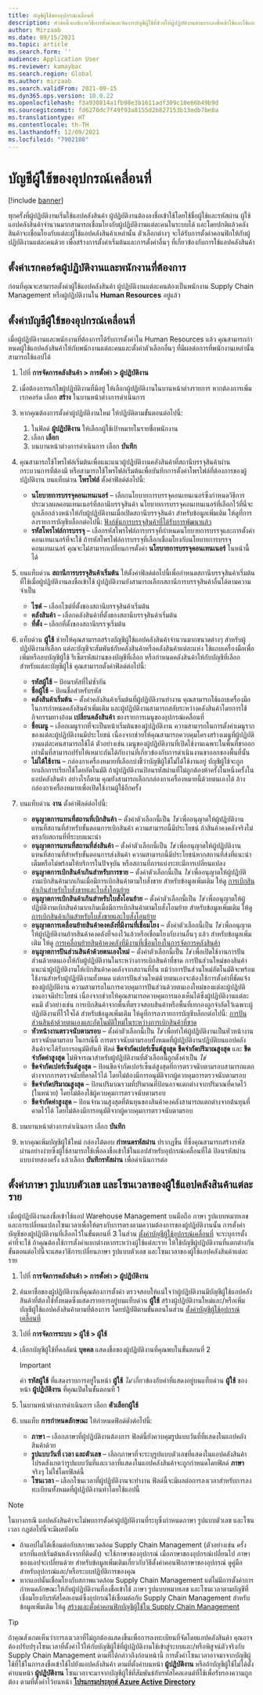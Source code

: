 ```yaml
---
title: บัญชีผู้ใช้ของอุปกรณ์เคลื่อนที่
description: หัวข้อนี้จะอธิบายวิธีการตั้งค่าและจัดการบัญชีผู้ใช้ที่ช่วยให้ผู้ปฏิบัติงานสามารถลงชื่อเข้าใช้และใช้แอปคลังสินค้าได้
author: Mirzaab
ms.date: 09/15/2021
ms.topic: article
ms.search.form: ''
audience: Application User
ms.reviewer: kamaybac
ms.search.region: Global
ms.author: mirzaab
ms.search.validFrom: 2021-09-15
ms.dyn365.ops.version: 10.0.22
ms.openlocfilehash: f3a930814a1fb98e3b1611adf309c10e66b49b9d
ms.sourcegitcommit: fd6270dc7f49f93a8155d2b827153b13edb7be8a
ms.translationtype: HT
ms.contentlocale: th-TH
ms.lasthandoff: 12/09/2021
ms.locfileid: "7902108"
---
```

# <a name="mobile-device-user-accounts"></a>บัญชีผู้ใช้ของอุปกรณ์เคลื่อนที่

[!include [banner](../includes/banner.md)]

ทุกครั้งที่ผู้ปฏิบัติงานเริ่มใช้แอปคลังสินค้า ผู้ปฏิบัติงานต้องลงชื่อเข้าใช้โดยใช้ชื่อผู้ใช้และรหัสผ่าน ผู้ใช้แอปคลังสินค้าจํานวนมากสามารถเชื่อมโยงกับผู้ปฏิบัติงานแต่ละคนในระบบได้ และโดยปกติแล้วคลังสินค้าจะเชื่อมโยงกับแต่ละผู้ใช้แอปคลังสินค้าเหล่านั้น ตัวเลือกต่างๆ จะได้รับการตั้งค่าคอนฟิกให้กับผู้ปฏิบัติงานแต่ละคนด้วย เพื่อสร้างการตั้งค่าเริ่มต้นและการตั้งค่าอื่นๆ ที่เกี่ยวข้องกับการใช้แอปคลังสินค้า

## <a name="set-up-the-required-worker-and-employee-records"></a>ตั้งค่าเรกคอร์ดผู้ปฏิบัติงานและพนักงานที่ต้องการ

ก่อนที่คุณจะสามารถตั้งค่าผู้ใช้แอปคลังสินค้า ผู้ปฏิบัติงานแต่ละคนต้องเป็นพนักงาน Supply Chain Management หรือผู้ปฏิบัติงานใน **Human Resources** อยู่แล้ว

## <a name="set-up-mobile-device-user-accounts"></a><a name="set-wma-users"></a>ตั้งค่าบัญชีผู้ใช้ของอุปกรณ์เคลื่อนที่

เมื่อผู้ปฏิบัติงานและพนักงานที่ต้องการได้รับการตั้งค่าใน Human Resources แล้ว คุณสามารถกําหนดผู้ใช้แอปคลังสินค้าให้กับพนักงานแต่ละคนและตั้งค่าตัวเลือกอื่นๆ ที่มีผลต่อการที่พนักงานเหล่านั้นสามารถใช้แอปได้

1. ไปที่ **การจัดการคลังสินค้า \> การตั้งค่า \> ผู้ปฏิบัติงาน**
1. เมื่อต้องการแก้ไขผู้ปฏิบัติงานที่มีอยู่ ให้เลือกผู้ปฏิบัติงานในบานหน้าต่างรายการ หากต้องการเพิ่มเรกคอร์ด เลือก **สร้าง** ในบานหน้าต่างการดำเนินการ
1. หากคุณต้องการตั้งค่าผู้ปฏิบัติงานใหม่ ให้ปฏิบัติตามขั้นตอนต่อไปนี้:

    1. ในฟิลด์ **ผู้ปฏิบัติงาน** ให้เลือกผู้ใช้เป้าหมายในรายชื่อพนักงาน
    1. เลือก **เลือก**
    1. บนบานหน้าต่างการดำเนินการ เลือก **บันทึก**

1. คุณสามารถใช้โพรไฟล์เริ่มต้นเพื่อแนะแนวผู้ปฏิบัติงานคลังสินค้าที่สถานีบรรจุสินค้าผ่านกระบวนการที่ต้องมี หรือสามารถใช้โพรไฟล์เริ่มต้นเพื่อบันทึกการตั้งค่าโพรไฟล์ที่ต้องการของผู้ปฏิบัติงาน บนแท็บด่วน **โพรไฟล์** ตั้งค่าฟิลด์ต่อไปนี้:

    - **นโยบายการบรรจุคอนเทนเนอร์** – เลือกนโยบายการบรรจุคอนเทนเนอร์ซึ่งกําหนดวิธีการประมวลผลคอนเทนเนอร์ที่สถานีบรรจุสินค้า นโยบายการบรรจุคอนเทนเนอร์ที่เลือกไว้ที่นี่จะถูกเลือกล่วงหน้าให้กับผู้ปฏิบัติงานเมื่อเปิดสถานีบรรจุสินค้า สำหรับข้อมูลเพิ่มเติม ให้ดูที่การลงรายการบัญชีบล็อกต่อไปนี้: [ฟังก์ชันการบรรจุสินค้าที่ได้รับการพัฒนาแล้ว](https://cloudblogs.microsoft.com/dynamics365/no-audience/2016/12/01/improved-packing-functionality-dynamics-365-for-operations-1611)
    - **รหัสโพรไฟล์การบรรจุ** – เลือกรหัสโพรไฟล์การบรรจุที่กําหนดนโยบายการบรรจุและการตั้งค่าคอนเทนเนอร์ที่จะใช้ ถ้ารหัสโพรไฟล์การบรรจุที่เลือกเชื่อมโยงกับนโยบายการบรรจุคอนเทนเนอร์ คุณจะไม่สามารถเปลี่ยนการตั้งค่า **นโยบายการบรรจุคอนเทนเนอร์** ในหน้านี้ได้

1. บนแท็บด่วน **สถานีการบรรจุสินค้าเริ่มต้น** ให้ตั้งค่าฟิลด์ต่อไปนี้เพื่อกําหนดสถานีบรรจุสินค้าเริ่มต้นที่ใช้เมื่อผู้ปฏิบัติงานลงชื่อเข้าใช้ ผู้ปฏิบัติงานยังสามารถเลือกสถานีการบรรจุสินค้าอื่นได้ตามความจำเป็น

    - **ไซต์** – เลือกไซต์ที่ตั้งของสถานีบรรจุสินค้าเริ่มต้น
    - **คลังสินค้า** – เลือกคลังสินค้าที่ตั้งของสถานีบรรจุสินค้าเริ่มต้น
    - **ที่ตั้ง** – เลือกที่ตั้งของสถานีบรรจุเริ่มต้น

1. แท็บด่วน **ผู้ใช้** ช่วยให้คุณสามารถสร้างบัญชีผู้ใช้แอปคลังสินค้าจํานวนมากขนาดต่างๆ สำหรับผู้ปฏิบัติงานที่เลือก แต่ละบัญชีจะสัมพันธ์กับคลังสินค้าหรือคลังสินค้าแต่ละแห่ง ใช้แถบเครื่องมือเพื่อเพิ่มหรือลบบัญชีผู้ใช้ รีเซ็ตรหัสผ่านของบัญชีที่เลือก หรือกําหนดคลังสินค้าให้กับบัญชีที่เลือก สำหรับแต่ละบัญชีผู้ใช้ คุณสามารถตั้งค่าฟิลด์ต่อไปนี้:

    - **รหัสผู้ใช้** – ป้อนรหัสที่ไม่ซ้ำกัน
    - **ชื่อผู้ใช้** – ป้อนชื่อสำหรับรหัส
    - **คลังสินค้าเริ่มต้น** – ตั้งค่าคลังสินค้าเริ่มต้นที่ผู้ปฏิบัติงานทำงาน คุณสามารถใช้แถบเครื่องมือในการกําหนดคลังสินค้าเพิ่มเติม และผู้ปฏิบัติงานสามารถสลับระหว่างคลังสินค้าโดยการใช้กิจกรรมทางอ้อม **เปลี่ยนคลังสินค้า** ของรายการเมนูของอุปกรณ์เคลื่อนที่
    - **ชื่อเมนู** – เลือกเมนูรากที่จะเป็นหน้าเริ่มต้นของผู้ปฏิบัติงาน ความสามารถในการตั้งค่าเมนูรากของแต่ละผู้ปฏิบัติงานมีประโยชน์ เนื่องจากช่วยให้คุณสามารถควบคุมโครงสร้างเมนูที่ผู้ปฏิบัติงานแต่ละคนสามารถใช้ได้ ตัวอย่างเช่น เมนูของผู้ปฏิบัติงานที่เปิดใช้งานเฉพาะในพื้นที่ขาออกเท่านั้นที่สามารถปรับให้เหมาะกันได้กับงานที่เกี่ยวข้องกับการดําเนินงานขาออกของพื้นที่นั้น
    - **ไม่ได้ใช้งาน** – กล่องกาเครื่องหมายที่เลือกบ่งชี้ว่าบัญชีผู้ใช้ไม่ได้ใช้งานอยู่ บัญชีผู้ใช้จะถูกยกเลิกการเรียกใช้โดยอัตโนมัติ ถ้าผู้ปฏิบัติงานป้อนรหัสผ่านที่ไม่ถูกต้องห้าครั้งในหนึ่งครั้งในแอปคลังสินค้า อย่างไรก็ตาม คุณยังสามารถเลือกกล่องกาเครื่องหมายนี้ด้วยตนเองได้ ล้างกล่องกาเครื่องหมายเพื่อเปิดใช้งานผู้ใช้อีกครั้ง

1. บนแท็บด่วน **งาน** ตั้งค่าฟิลด์ต่อไปนี้:

    - **อนุญาตการแทนที่สถานที่เบิกสินค้า** – ตั้งค่าตัวเลือกนี้เป็น *ใช่* เพื่ออนุญาตให้ผู้ปฏิบัติงานแทนที่สถานที่สำหรับขั้นตอนการเบิกสินค้า ความสามารถนี้มีประโยชน์ ถ้าสินค้าคงคลังจริงไม่ตรงกับสถานที่ที่ระบบแนะนำ
    - **อนุญาตการแทนที่สถานที่ส่งสินค้า** – ตั้งค่าตัวเลือกนี้เป็น *ใช่* เพื่ออนุญาตให้ผู้ปฏิบัติงานแทนที่สถานที่สำหรับขั้นตอนการส่งสินค้า ความสามารถนี้มีประโยชน์หากสถานที่ส่งที่แนะนำเต็มหรือไม่พร้อมให้บริการในปัจจุบัน หรือสถานที่การแบ่งระยะมีการเปลี่ยนแปลง
    - **อนุญาตการเบิกสินค้าเกินสำหรับการขาย** – ตั้งค่าตัวเลือกนี้เป็น *ใช่* เพื่ออนุญาตให้ผู้ปฏิบัติงานเบิกสินค้ามากเกินเมื่อมีการเบิกสินค้าตามใบสั่งขาย สำหรับข้อมูลเพิ่มเติม ให้ดู [การเบิกสินค้าเกินสําหรับใบสั่งขายและใบสั่งโอนย้าย](over-picking-for-sales-and-transfer-orders.md)
    - **อนุญาตการเบิกสินค้าเกินสำหรับใบสั่งโอนย้าย** – ตั้งค่าตัวเลือกนี้เป็น *ใช่* เพื่ออนุญาตให้ผู้ปฏิบัติงานเบิกสินค้ามากเกินเมื่อมีการเบิกสินค้าตามใบสั่งโอนย้าย สำหรับข้อมูลเพิ่มเติม ให้ดู [การเบิกสินค้าเกินสําหรับใบสั่งขายและใบสั่งโอนย้าย](over-picking-for-sales-and-transfer-orders.md)
    - **อนุญาตการเคลื่อนย้ายสินค้าคงคลังที่มีงานที่เชื่อมโยง** – ตั้งค่าตัวเลือกนี้เป็น *ใช่* เพื่ออนุญาตให้ผู้ปฏิบัติงานย้ายสินค้าคงคลังที่จองไว้แล้วหรือเชื่อมโยงกับงานอื่นๆ แล้ว สำหรับข้อมูลเพิ่มเติม ให้ดู [การเคลื่อนย้ายสินค้าคงคลังที่มีงานที่เชื่อมโยงในการจัดการคลังสินค้า](move-inventory-associated-work.md)
    - **อนุญาตการปันส่วนสินค้าด้วยตนเองใหม่** – ตั้งค่าตัวเลือกนี้เป็น *ใช่* เพื่อเปิดใช้งานการปันส่วนด้วยตนเองให้กับผู้ปฏิบัติงานในระหว่างการเบิกสินค้าที่ขาด การปันส่วนใหม่ของสินค้าแนะนำผู้ปฏิบัติงานให้เบิกสินค้าคงคลังจากสถานที่อื่น แม้ว่าการปันส่วนใหม่อัตโนมัติจะพร้อมใช้งานสำหรับผู้ปฏิบัติงานทั้งหมด แต่การปันส่วนใหม่ด้วยตนเองจะต้องใช้การตั้งค่าที่ชัดแจ้งของผู้ปฏิบัติงาน ความสามารถในการควบคุมการปันส่วนด้วยตนเองใหม่ของแต่ละผู้ปฏิบัติงานอาจมีประโยชน์ เนื่องจากช่วยให้คุณสามารถควบคุมการมองเห็นได้ซึ่งผู้ปฏิบัติงานแต่ละคนมี ตัวอย่างเช่น การเบิกสินค้าจากพื้นที่ตรวจสอบสินค้าหรือพื้นที่เทกองถูกจํากัดไว้เฉพาะผู้ปฏิบัติงานที่ไว้ใจได้ สำหรับข้อมูลเพิ่มเติม ให้ดูที่การลงรายการบัญชีบล็อกต่อไปนี้: [การปันส่วนสินค้าด้วยตนเองและอัตโนมัติใหม่ในระหว่างการเบิกสินค้าที่ขาด](https://cloudblogs.microsoft.com/dynamics365/no-audience/2016/11/07/automatic-and-manual-item-reallocation-during-the-short-picking-dynamics-365-for-operations-1611/)
    - **หัวหน้างานตรวจนับตามรอบ** – ตั้งค่าตัวเลือกนี้เป็น *ใช่* เพื่อทำให้ผู้ปฏิบัติงานเป็นหัวหน้างานตรวจนับตามรอบ ในกรณีนี้ การตรวจนับตามรอบทั้งหมดที่ผู้ปฏิบัติงานปฏิบัติบนแอปคลังสินค้าจะได้รับการอนุมัติทันที ฟิลด์ **ขีดจำกัดเปอร์เซ็นต์สูงสุด** **ขีดจำกัดปริมาณสูงสุด** และ **ขีดจำกัดค่าสูงสุด** ไม่พิจารณาสำหรับผู้ปฏิบัติงานที่ตัวเลือกนี้ถูกตั้งค่าเป็น *ใช่*
    - **ขีดจำกัดเปอร์เซ็นต์สูงสุด** – ป้อนขีดจำกัดเปอร์เซ็นต์สูงสุดที่การตรวจนับตามรอบสามารถแตกต่างจากการตรวจนับที่คาดไว้ได้ โดยไม่ต้องมีการอนุมัติจากผู้ควบคุมการตรวจนับตามรอบ
    - **ขีดจำกัดปริมาณสูงสุด** – ป้อนปริมาณรวมที่ปริมาณที่ป้อนอาจแตกต่างจากปริมาณที่คาดไว้ (ในหน่วย) โดยไม่ต้องใช้ผู้ควบคุมการตรวจนับตามรอบ
    - **ขีดจำกัดค่าสูงสุด** – ป้อนจำนวนสูงสุดที่ต้นทุนของสินค้าคงคลังสามารถแตกต่างจากต้นทุนที่คาดไว้ได้ โดยไม่ต้องมีการอนุมัติจากผู้ควบคุมการตรวจนับตามรอบ

1. บนบานหน้าต่างการดำเนินการ เลือก **บันทึก**
1. หากคุณเพิ่มบัญชีผู้ใช้ใหม่ กล่องโต้ตอบ **กำหนดรหัสผ่าน** ปรากฏขึ้น ที่ซึ่งคุณสามารถสร้างรหัสผ่านอย่างง่ายซึ่งผู้ใช้สามารถใช้เพื่อลงชื่อเข้าใช้ในแอปสำหรับอุปกรณ์เคลื่อนที่ได้ ป้อนรหัสผ่านแบบง่ายสองครั้ง แล้วเลือก **บันทึกรหัสผ่าน** เพื่อดำเนินการต่อ

## <a name="set-the-language-number-formats-and-time-zone-for-each-warehouse-app-user"></a>ตั้งค่าภาษา รูปแบบตัวเลข และโซนเวลาของผู้ใช้แอปคลังสินค้าแต่ละราย

เมื่อผู้ปฏิบัติงานลงชื่อเข้าใช้แอป Warehouse Management บนมือถือ ภาษา รูปแบบหมายเลข และการเปลี่ยนแปลงโซนเวลาเพื่อให้ตรงกับการตรงตามความต้องการของผู้ปฏิบัติงานนั้น การตั้งค่าบัญชีของผู้ปฏิบัติงานที่เลือกไว้ในขั้นตอนที่ 3 ในส่วน [ตั้งค่าบัญชีผู้ใช้อุปกรณ์เคลื่อนที่](#set-wma-users) จะระบุการตั้งค่าที่จะใช้ ถ้าคุณต้องใช้การตั้งค่าแยกต่างหากระหว่างผู้ใช้แต่ละราย ให้ใช้บัญชีผู้ปฏิบัติงานที่แตกต่างกัน ขั้นตอนต่อไปนี้จะแสดงวิธีการเปลี่ยนภาษา รูปแบบตัวเลข และโซนเวลาของผู้ใช้แอปคลังสินค้าแต่ละราย

1. ไปที่ **การจัดการคลังสินค้า \> การตั้งค่า \> ผู้ปฏิบัติงาน**
1. ค้นหาชื่อของผู้ปฏิบัติงานที่คุณต้องการตั้งค่า ตรวจสอบให้แน่ใจว่าผู้ปฏิบัติงานมีบัญชีผู้ใช้แอปคลังสินค้าที่ต้องใช้ทั้งหมดซึ่งแสดงรายการอยู่บนแท็บด่วน **ผู้ใช้** สร้างผู้ปฏิบัติงานใหม่และ/หรือเพิ่มบัญชีผู้ใช้แอปคลังสินค้าตามที่ต้องการ โดยปฏิบัติตามขั้นตอนในส่วน [ตั้งค่าบัญชีผู้ใช้อุปกรณ์เคลื่อนที่](#set-wma-users)
1. ไปที่ **การจัดการระบบ \> ผู้ใช้ \> ผู้ใช้**
1. เลือกบัญชีผู้ใช้ที่คอลัมน์ **บุคคล** แสดงชื่อของผู้ปฏิบัติงานที่คุณพบในขั้นตอนที่ 2

    > [!IMPORTANT]
    > ค่า **รหัสผู้ใช้** ที่แสดงรายการอยู่ในหน้า **ผู้ใช้** *ไม่* เกี่ยวข้องกับค่าที่แสดงอยู่บนแท็บด่วน **ผู้ใช้** ของหน้า **ผู้ปฏิบัติงาน** ที่คุณเปิดในขั้นตอนที่ 1

1. ในบานหน้าต่างการดำเนินการ เลือก **ตัวเลือกผู้ใช้**
1. บนแท็บ **การกำหนดลักษณะ** ให้กำหนดฟิลด์ดังต่อไปนี้:

    - **ภาษา** – เลือกภาษาที่ผู้ปฏิบัติงานต้องการ ฟิลด์นี้ยังควบคุมรูปแบบวันที่ที่แสดงในแอปคลังสินค้าด้วย
    - **รูปแบบวันที่ เวลา และตัวเลข** – เลือกภาษาที่จะระบุรูปแบบตัวเลขที่แสดงในแอปคลังสินค้า โปรดสังเกตว่ารูปแบบวันที่และเวลาที่แสดงในแอปคลังสินค้าจะถูกกําหนดโดยฟิลด์ **ภาษา** จริงๆ ไม่ใช่โดยฟิลด์นี้
    - **โซนเวลา** – เลือกโซนเวลาที่ผู้ปฏิบัติงานจะทำงาน ฟิลด์นี้จะมีผลต่อการลงเวลาสำหรับการลงทะเบียนทั้งหมดที่ผู้ปฏิบัติงานทำโดยใช้แอปนี้

> [!NOTE]
> ในบางกรณี แอปคลังสินค้าจะไม่พบการตั้งค่าผู้ปฏิบัติงานที่ระบุซึ่งกําหนดภาษา รูปแบบตัวเลข และโซนเวลา กฎต่อไปนี้จะมีผลบังคับ
>
> - ถ้าแอปไม่ได้เชื่อมต่อกับสภาพแวดล้อม Supply Chain Management (ตัวอย่างเช่น ครั้งแรกที่แอปเริ่มต้นหลังจากที่ติดตั้ง) จะใช้ภาษาของอุปกรณ์ เมื่อภาษาของอุปกรณ์เปลี่ยนไป ภาษาของแอปจะเปลี่ยนด้วย สำหรับข้อมูลเพิ่มเติมเกี่ยวกับวิธีตั้งค่าคอนฟิกภาษาของอุปกรณ์ ดูคู่มือสำหรับอุปกรณ์และ/หรือระบบปฏิบัติการของคุณ
> - หากแอปนั้นเชื่อมโยงกับสภาพแวดล้อม Supply Chain Management แต่ไม่มีการตั้งค่าการกำหนดลักษณะให้กับผู้ปฏิบัติงานที่ลงชื่อเข้าใช้ ภาษา รูปแบบหมายเลข และโซนเวลาตามบัญชีที่เชื่อมโยงกับรหัสไคลเอนต์ซึ่งอุปกรณ์ใช้เชื่อมต่อกับ Supply Chain Management สำหรับข้อมูลเพิ่มเติม ให้ดู [สร้างและตั้งค่าคอนฟิกบัญชีผู้ใช้ใน Supply Chain Management](install-configure-warehouse-management-app.md#user-azure-ad)

> [!TIP]
> ถ้าคุณสังเกตเห็นว่าการลงเวลาที่ไม่ถูกต้องแสดงขึ้นเพื่อการลงทะเบียนที่จัดโดยแอปคลังสินค้า คุณอาจต้องปรับปรุงโซนเวลาที่ตั้งค่าไว้ให้กับบัญชีผู้ใช้ที่ผู้ปฏิบัติงานใช้เข้าสู่ระบบและ/หรือพิสูจน์ตัวจริงกับ Supply Chain Management ตามที่ได้กล่าวถึงก่อนหน้านี้ การตั้งค่าโซนเวลาอาจมาจากบัญชีผู้ใช้ที่ใช้ในการลงชื่อเข้าใช้ไปยังแอปคลังสินค้า ตามที่ตั้งค่าบนหน้า **ผู้ปฏิบัติงาน** หรือถ้าบัญชีผู้ใช้ไม่ได้ตั้งค่าบนหน้า **ผู้ปฏิบัติงาน** โซนเวลาจะมาจากบัญชีผู้ใช้ที่สัมพันธ์กับรหัสไคลเอนต์ที่ใช้เพื่อรับรองความถูกต้อง ตามที่ตั้งค่าไว้บนหน้า **[โปรแกรมประยุกต์ Azure Active Directory](install-configure-warehouse-management-app.md)**
